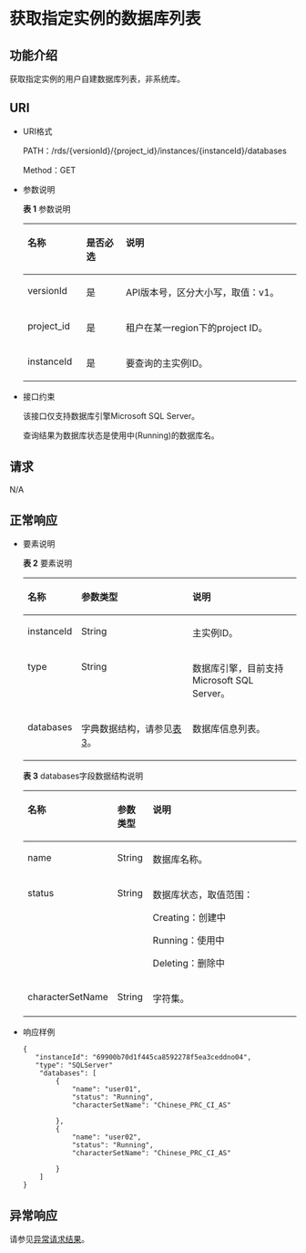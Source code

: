 # 获取指定实例的数据库列表<a name="rds_01_0001"></a>

## 功能介绍<a name="section44230431101549"></a>

获取指定实例的用户自建数据库列表，非系统库。

## URI<a name="section31729879101549"></a>

-   URI格式

    PATH：/rds/\{versionId\}/\{project\_id\}/instances/\{instanceId\}/databases

    Method：GET

-   参数说明

    **表 1**  参数说明

    <a name="table23140016101549"></a>
    <table><thead align="left"><tr id="row27795795101549"><th class="cellrowborder" valign="top" width="21.43%" id="mcps1.2.4.1.1"><p id="p36866898101549"><a name="p36866898101549"></a><a name="p36866898101549"></a>名称</p>
    </th>
    <th class="cellrowborder" valign="top" width="14.48%" id="mcps1.2.4.1.2"><p id="p33428750101549"><a name="p33428750101549"></a><a name="p33428750101549"></a>是否必选</p>
    </th>
    <th class="cellrowborder" valign="top" width="64.09%" id="mcps1.2.4.1.3"><p id="p23374190101549"><a name="p23374190101549"></a><a name="p23374190101549"></a>说明</p>
    </th>
    </tr>
    </thead>
    <tbody><tr id="row1915104142010"><td class="cellrowborder" valign="top" width="21.43%" headers="mcps1.2.4.1.1 "><p id="p65329104142014"><a name="p65329104142014"></a><a name="p65329104142014"></a>versionId</p>
    </td>
    <td class="cellrowborder" valign="top" width="14.48%" headers="mcps1.2.4.1.2 "><p id="p57166078142014"><a name="p57166078142014"></a><a name="p57166078142014"></a>是</p>
    </td>
    <td class="cellrowborder" valign="top" width="64.09%" headers="mcps1.2.4.1.3 "><p id="p67049645142014"><a name="p67049645142014"></a><a name="p67049645142014"></a>API版本号，区分大小写，取值：v1。</p>
    </td>
    </tr>
    <tr id="row14261210101549"><td class="cellrowborder" valign="top" width="21.43%" headers="mcps1.2.4.1.1 "><p id="p14307387101549"><a name="p14307387101549"></a><a name="p14307387101549"></a>project_id</p>
    </td>
    <td class="cellrowborder" valign="top" width="14.48%" headers="mcps1.2.4.1.2 "><p id="p18047737101549"><a name="p18047737101549"></a><a name="p18047737101549"></a>是</p>
    </td>
    <td class="cellrowborder" valign="top" width="64.09%" headers="mcps1.2.4.1.3 "><p id="p52580603101549"><a name="p52580603101549"></a><a name="p52580603101549"></a>租户在某一region下的project ID。</p>
    </td>
    </tr>
    <tr id="row556889316231"><td class="cellrowborder" valign="top" width="21.43%" headers="mcps1.2.4.1.1 "><p id="p284510933613"><a name="p284510933613"></a><a name="p284510933613"></a>instanceId</p>
    </td>
    <td class="cellrowborder" valign="top" width="14.48%" headers="mcps1.2.4.1.2 "><p id="p188453919365"><a name="p188453919365"></a><a name="p188453919365"></a>是</p>
    </td>
    <td class="cellrowborder" valign="top" width="64.09%" headers="mcps1.2.4.1.3 "><p id="p1884516943618"><a name="p1884516943618"></a><a name="p1884516943618"></a>要查询的主实例ID。</p>
    </td>
    </tr>
    </tbody>
    </table>


-   接口约束

    该接口仅支持数据库引擎Microsoft SQL Server。

    查询结果为数据库状态是使用中\(Running\)的数据库名。


## 请求<a name="section28070818101549"></a>

N/A

## 正常响应<a name="section62531952101549"></a>

-   要素说明

    **表 2**  要素说明

    <a name="table37458421101549"></a>
    <table><thead align="left"><tr id="row57880533101549"><th class="cellrowborder" valign="top" width="19%" id="mcps1.2.4.1.1"><p id="p57811625101549"><a name="p57811625101549"></a><a name="p57811625101549"></a>名称</p>
    </th>
    <th class="cellrowborder" valign="top" width="41%" id="mcps1.2.4.1.2"><p id="p52230049101549"><a name="p52230049101549"></a><a name="p52230049101549"></a>参数类型</p>
    </th>
    <th class="cellrowborder" valign="top" width="40%" id="mcps1.2.4.1.3"><p id="p2775590101549"><a name="p2775590101549"></a><a name="p2775590101549"></a>说明</p>
    </th>
    </tr>
    </thead>
    <tbody><tr id="row63972357101549"><td class="cellrowborder" valign="top" width="19%" headers="mcps1.2.4.1.1 "><p id="p11130102083716"><a name="p11130102083716"></a><a name="p11130102083716"></a>instanceId</p>
    </td>
    <td class="cellrowborder" valign="top" width="41%" headers="mcps1.2.4.1.2 "><p id="p2130202073718"><a name="p2130202073718"></a><a name="p2130202073718"></a>String</p>
    </td>
    <td class="cellrowborder" valign="top" width="40%" headers="mcps1.2.4.1.3 "><p id="p8130220143719"><a name="p8130220143719"></a><a name="p8130220143719"></a>主实例ID。</p>
    </td>
    </tr>
    <tr id="row37430221101549"><td class="cellrowborder" valign="top" width="19%" headers="mcps1.2.4.1.1 "><p id="p91308206376"><a name="p91308206376"></a><a name="p91308206376"></a>type</p>
    </td>
    <td class="cellrowborder" valign="top" width="41%" headers="mcps1.2.4.1.2 "><p id="p141303202375"><a name="p141303202375"></a><a name="p141303202375"></a>String</p>
    </td>
    <td class="cellrowborder" valign="top" width="40%" headers="mcps1.2.4.1.3 "><p id="p19130202013718"><a name="p19130202013718"></a><a name="p19130202013718"></a>数据库引擎，目前支持Microsoft SQL Server。</p>
    </td>
    </tr>
    <tr id="row64953558101549"><td class="cellrowborder" valign="top" width="19%" headers="mcps1.2.4.1.1 "><p id="p913052013370"><a name="p913052013370"></a><a name="p913052013370"></a>databases</p>
    </td>
    <td class="cellrowborder" valign="top" width="41%" headers="mcps1.2.4.1.2 "><p id="p10130152010377"><a name="p10130152010377"></a><a name="p10130152010377"></a>字典数据结构，请参见<a href="#table25388053101549">表3</a>。</p>
    </td>
    <td class="cellrowborder" valign="top" width="40%" headers="mcps1.2.4.1.3 "><p id="p71301420143711"><a name="p71301420143711"></a><a name="p71301420143711"></a>数据库信息列表。</p>
    </td>
    </tr>
    </tbody>
    </table>

    **表 3**  databases字段数据结构说明

    <a name="table25388053101549"></a>
    <table><thead align="left"><tr id="row6032865101549"><th class="cellrowborder" valign="top" width="19.189999999999998%" id="mcps1.2.4.1.1"><p id="p18900038101549"><a name="p18900038101549"></a><a name="p18900038101549"></a>名称</p>
    </th>
    <th class="cellrowborder" valign="top" width="13.13%" id="mcps1.2.4.1.2"><p id="p54508124101549"><a name="p54508124101549"></a><a name="p54508124101549"></a>参数类型</p>
    </th>
    <th class="cellrowborder" valign="top" width="67.67999999999999%" id="mcps1.2.4.1.3"><p id="p53081930101549"><a name="p53081930101549"></a><a name="p53081930101549"></a>说明</p>
    </th>
    </tr>
    </thead>
    <tbody><tr id="row7679206101549"><td class="cellrowborder" valign="top" width="19.189999999999998%" headers="mcps1.2.4.1.1 "><p id="p452214433814"><a name="p452214433814"></a><a name="p452214433814"></a>name</p>
    </td>
    <td class="cellrowborder" valign="top" width="13.13%" headers="mcps1.2.4.1.2 "><p id="p135221483820"><a name="p135221483820"></a><a name="p135221483820"></a>String</p>
    </td>
    <td class="cellrowborder" valign="top" width="67.67999999999999%" headers="mcps1.2.4.1.3 "><p id="p552294103817"><a name="p552294103817"></a><a name="p552294103817"></a>数据库名称。</p>
    </td>
    </tr>
    <tr id="row703888311359"><td class="cellrowborder" valign="top" width="19.189999999999998%" headers="mcps1.2.4.1.1 "><p id="p55226415387"><a name="p55226415387"></a><a name="p55226415387"></a>status</p>
    </td>
    <td class="cellrowborder" valign="top" width="13.13%" headers="mcps1.2.4.1.2 "><p id="p175221483815"><a name="p175221483815"></a><a name="p175221483815"></a>String</p>
    </td>
    <td class="cellrowborder" valign="top" width="67.67999999999999%" headers="mcps1.2.4.1.3 "><p id="p1652212419381"><a name="p1652212419381"></a><a name="p1652212419381"></a>数据库状态，取值范围：</p>
    <p id="p1352244123817"><a name="p1352244123817"></a><a name="p1352244123817"></a>Creating：创建中</p>
    <p id="p145221943389"><a name="p145221943389"></a><a name="p145221943389"></a>Running：使用中</p>
    <p id="p185227412384"><a name="p185227412384"></a><a name="p185227412384"></a>Deleting：删除中</p>
    </td>
    </tr>
    <tr id="row1969125743716"><td class="cellrowborder" valign="top" width="19.189999999999998%" headers="mcps1.2.4.1.1 "><p id="p352211463811"><a name="p352211463811"></a><a name="p352211463811"></a>characterSetName</p>
    </td>
    <td class="cellrowborder" valign="top" width="13.13%" headers="mcps1.2.4.1.2 "><p id="p105229414381"><a name="p105229414381"></a><a name="p105229414381"></a>String</p>
    </td>
    <td class="cellrowborder" valign="top" width="67.67999999999999%" headers="mcps1.2.4.1.3 "><p id="p1252215410384"><a name="p1252215410384"></a><a name="p1252215410384"></a>字符集。</p>
    </td>
    </tr>
    </tbody>
    </table>


-   响应样例

    ```
    {
       "instanceId": "69900b70d1f445ca8592278f5ea3ceddno04",
       "type": "SQLServer"
        "databases": [
            {
                "name": "user01",
                "status": "Running",
                "characterSetName": "Chinese_PRC_CI_AS"
                         
            },
            {
                "name": "user02",
                "status": "Running",
                "characterSetName": "Chinese_PRC_CI_AS"
    
            }
        ]
    }
    ```


## 异常响应<a name="section26140549101733"></a>

请参见[异常请求结果](zh-cn_topic_0165937647.md)。

